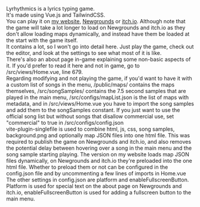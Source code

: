 Lyrhythmics is a lyrics typing game.  
It's made using Vue.js and TailwindCSS.  
You can play it on [my website](https://lyrhythmics.k327.eu), [Newgrounds](https://www.newgrounds.com/portal/view/981530) or [itch.io](https://k327-games.itch.io/lyrhythmics). Although note that the game will take a lot longer to load on Newgrounds and itch.io as they don't allow loading maps dynamically, and instead have them be loaded at the start with the game itself.  
It contains a lot, so I won't go into detail here. Just play the game, check out the editor, and look at the settings to see what most of it is like.  
There's also an about page in-game explaining some non-basic aspects of it. If you'd prefer to read it here and not in game, go to /src/views/Home.vue, line 679.  
Regarding modifying and not playing the game, if you'd want to have it with a custom list of songs in the menu, /public/maps/ contains the maps themselves, /src/songSamples/ contains the 7.5 second samples that are played in the main menu, /src/configs/mapList.json is the list of maps with metadata, and in /src/views/Home.vue you have to import the song samples and add them to the songSamples constant. If you just want to use the official song list but without songs that disallow commercial use, set "commercial" to true in /src/configs/config.json  
vite-plugin-singlefile is used to combine html, js, css, song samples, background.png and optionally map JSON files into one html file. This was required to publish the game on Newgrounds and itch.io, and also removes the potential delay between hovering over a song in the main menu and the song sample starting playing. The version on my website loads map JSON files dynamically, on Newgrounds and itch.io they're preloaded into the one html file. Whether to preload them or not can be configured in the config.json file and by uncommenting a few lines of imports in Home.vue  
The other settings in config.json are platform and enableFullscreenButton. Platform is used for special text on the about page on Newgrounds and itch.io, enableFullscreenButton is used for adding a fullscreen button to the main menu.